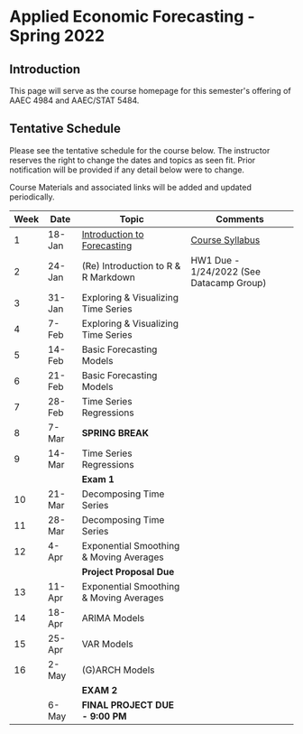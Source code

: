 # Applied Economic Forecasting -  Spring 2022

## Introduction

This page will serve as the course homepage for this semester's offering of AAEC 4984 and AAEC/STAT 5484.

## Tentative Schedule

Please see the tentative schedule for the course below. The instructor reserves the right to change the dates and topics as seen fit. Prior notification will be provided if any detail below were to change.

Course Materials and associated links will be added and updated periodically.

<div align="center">
  
| Week 	| Date   	| Topic                                   	| Comments 	|
|------	|--------	|-----------------------------------------	|----------	|
| 1    	| 18-Jan 	| [Introduction to Forecasting](/Lectures/Lecture1-Introduction/1.Intro_Time_Series.pdf)         	| [Course Syllabus](/Syllabus)|
| 2    	| 24-Jan 	| (Re) Introduction to R & R Markdown       |  HW1 Due - 1/24/2022 (See Datacamp Group)        	|
| 3    	| 31-Jan 	| Exploring & Visualizing Time Series     	|          	|
| 4    	| 7-Feb  	| Exploring & Visualizing Time Series     	|          	|
| 5    	| 14-Feb 	| Basic Forecasting Models                	|          	|
| 6    	| 21-Feb 	| Basic Forecasting Models                	|          	|
| 7    	| 28-Feb 	| Time Series Regressions                 	|          	|
| 8    	| 7-Mar  	| **SPRING BREAK**                        	|          	|
| 9    	| 14-Mar 	|   Time Series Regressions                	|          	|
|      	|        	| **Exam 1**                          	    |          	|
| 10   	| 21-Mar 	| Decomposing Time Series                 	|          	|
| 11   	| 28-Mar 	| Decomposing Time Series                 	|          	|
| 12   	| 4-Apr  	| Exponential Smoothing & Moving Averages 	|          	|
|      	|        	| **Project Proposal Due**            	    |          	|
| 13   	| 11-Apr 	| Exponential Smoothing & Moving Averages 	|          	|
| 14   	| 18-Apr 	| ARIMA Models                            	|          	|
| 15   	| 25-Apr 	| VAR Models                              	|          	|
| 16   	| 2-May  	| (G)ARCH Models                          	|          	|
|      	|        	| **EXAM 2**                          	    |          	|
|      	| 6-May  	| **FINAL PROJECT DUE - 9:00 PM**     	    |          	|
  
</div>
